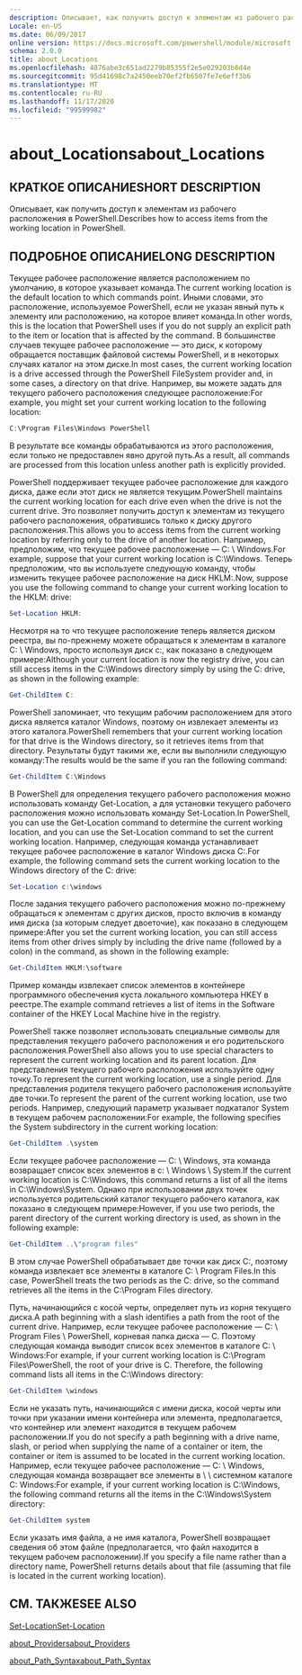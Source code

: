 ```yaml
---
description: Описывает, как получить доступ к элементам из рабочего расположения в PowerShell.
Locale: en-US
ms.date: 06/09/2017
online version: https://docs.microsoft.com/powershell/module/microsoft.powershell.core/about/about_locations?view=powershell-7.2&WT.mc_id=ps-gethelp
schema: 2.0.0
title: about_Locations
ms.openlocfilehash: 4876abe3c651ad2279b85355f2e5e029203b6d4e
ms.sourcegitcommit: 95d41698c7a2450eeb70ef2fb6507fe7e6eff3b6
ms.translationtype: MT
ms.contentlocale: ru-RU
ms.lasthandoff: 11/17/2020
ms.locfileid: "99599982"
---
```

# <a name="about_locations"></a><span data-ttu-id="9c8aa-103">about_Locations</span><span class="sxs-lookup"><span data-stu-id="9c8aa-103">about_Locations</span></span>

## <a name="short-description"></a><span data-ttu-id="9c8aa-104">КРАТКОЕ ОПИСАНИЕ</span><span class="sxs-lookup"><span data-stu-id="9c8aa-104">SHORT DESCRIPTION</span></span>
<span data-ttu-id="9c8aa-105">Описывает, как получить доступ к элементам из рабочего расположения в PowerShell.</span><span class="sxs-lookup"><span data-stu-id="9c8aa-105">Describes how to access items from the working location in PowerShell.</span></span>

## <a name="long-description"></a><span data-ttu-id="9c8aa-106">ПОДРОБНОЕ ОПИСАНИЕ</span><span class="sxs-lookup"><span data-stu-id="9c8aa-106">LONG DESCRIPTION</span></span>

<span data-ttu-id="9c8aa-107">Текущее рабочее расположение является расположением по умолчанию, в которое указывает команда.</span><span class="sxs-lookup"><span data-stu-id="9c8aa-107">The current working location is the default location to which commands point.</span></span>
<span data-ttu-id="9c8aa-108">Иными словами, это расположение, используемое PowerShell, если не указан явный путь к элементу или расположению, на которое влияет команда.</span><span class="sxs-lookup"><span data-stu-id="9c8aa-108">In other words, this is the location that PowerShell uses if you do not supply an explicit path to the item or location that is affected by the command.</span></span> <span data-ttu-id="9c8aa-109">В большинстве случаев текущее рабочее расположение — это диск, к которому обращается поставщик файловой системы PowerShell, и в некоторых случаях каталог на этом диске.</span><span class="sxs-lookup"><span data-stu-id="9c8aa-109">In most cases, the current working location is a drive accessed through the PowerShell FileSystem provider and, in some cases, a directory on that drive.</span></span>
<span data-ttu-id="9c8aa-110">Например, вы можете задать для текущего рабочего расположения следующее расположение:</span><span class="sxs-lookup"><span data-stu-id="9c8aa-110">For example, you might set your current working location to the following location:</span></span>

```powershell
C:\Program Files\Windows PowerShell
```

<span data-ttu-id="9c8aa-111">В результате все команды обрабатываются из этого расположения, если только не предоставлен явно другой путь.</span><span class="sxs-lookup"><span data-stu-id="9c8aa-111">As a result, all commands are processed from this location unless another path is explicitly provided.</span></span>

<span data-ttu-id="9c8aa-112">PowerShell поддерживает текущее рабочее расположение для каждого диска, даже если этот диск не является текущим.</span><span class="sxs-lookup"><span data-stu-id="9c8aa-112">PowerShell maintains the current working location for each drive even when the drive is not the current drive.</span></span> <span data-ttu-id="9c8aa-113">Это позволяет получить доступ к элементам из текущего рабочего расположения, обратившись только к диску другого расположения.</span><span class="sxs-lookup"><span data-stu-id="9c8aa-113">This allows you to access items from the current working location by referring only to the drive of another location.</span></span>
<span data-ttu-id="9c8aa-114">Например, предположим, что текущее рабочее расположение — C: \\ Windows.</span><span class="sxs-lookup"><span data-stu-id="9c8aa-114">For example, suppose that your current working location is C:\\Windows.</span></span> <span data-ttu-id="9c8aa-115">Теперь предположим, что вы используете следующую команду, чтобы изменить текущее рабочее расположение на диск HKLM:.</span><span class="sxs-lookup"><span data-stu-id="9c8aa-115">Now, suppose you use the following command to change your current working location to the HKLM: drive:</span></span>

```powershell
Set-Location HKLM:
```

<span data-ttu-id="9c8aa-116">Несмотря на то что текущее расположение теперь является диском реестра, вы по-прежнему можете обращаться к элементам в каталоге C: \\ Windows, просто используя диск c:, как показано в следующем примере:</span><span class="sxs-lookup"><span data-stu-id="9c8aa-116">Although your current location is now the registry drive, you can still access items in the C:\\Windows directory simply by using the C: drive, as shown in the following example:</span></span>

```powershell
Get-ChildItem C:
```

<span data-ttu-id="9c8aa-117">PowerShell запоминает, что текущим рабочим расположением для этого диска является каталог Windows, поэтому он извлекает элементы из этого каталога.</span><span class="sxs-lookup"><span data-stu-id="9c8aa-117">PowerShell remembers that your current working location for that drive is the Windows directory, so it retrieves items from that directory.</span></span> <span data-ttu-id="9c8aa-118">Результаты будут такими же, если вы выполнили следующую команду:</span><span class="sxs-lookup"><span data-stu-id="9c8aa-118">The results would be the same if you ran the following command:</span></span>

```powershell
Get-ChildItem C:\Windows
```

<span data-ttu-id="9c8aa-119">В PowerShell для определения текущего рабочего расположения можно использовать команду Get-Location, а для установки текущего рабочего расположения можно использовать команду Set-Location.</span><span class="sxs-lookup"><span data-stu-id="9c8aa-119">In PowerShell, you can use the Get-Location command to determine the current working location, and you can use the Set-Location command to set the current working location.</span></span> <span data-ttu-id="9c8aa-120">Например, следующая команда устанавливает текущее рабочее расположение в каталог Windows диска C:.</span><span class="sxs-lookup"><span data-stu-id="9c8aa-120">For example, the following command sets the current working location to the Windows directory of the C: drive:</span></span>

```powershell
Set-Location c:\windows
```

<span data-ttu-id="9c8aa-121">После задания текущего рабочего расположения можно по-прежнему обращаться к элементам с других дисков, просто включив в команду имя диска (за которым следует двоеточие), как показано в следующем примере:</span><span class="sxs-lookup"><span data-stu-id="9c8aa-121">After you set the current working location, you can still access items from other drives simply by including the drive name (followed by a colon) in the command, as shown in the following example:</span></span>

```powershell
Get-ChildItem HKLM:\software
```

<span data-ttu-id="9c8aa-122">Пример команды извлекает список элементов в контейнере программного обеспечения куста локального компьютера HKEY в реестре.</span><span class="sxs-lookup"><span data-stu-id="9c8aa-122">The example command retrieves a list of items in the Software container of the HKEY Local Machine hive in the registry.</span></span>

<span data-ttu-id="9c8aa-123">PowerShell также позволяет использовать специальные символы для представления текущего рабочего расположения и его родительского расположения.</span><span class="sxs-lookup"><span data-stu-id="9c8aa-123">PowerShell also allows you to use special characters to represent the current working location and its parent location.</span></span> <span data-ttu-id="9c8aa-124">Для представления текущего рабочего расположения используйте одну точку.</span><span class="sxs-lookup"><span data-stu-id="9c8aa-124">To represent the current working location, use a single period.</span></span> <span data-ttu-id="9c8aa-125">Для представления родителя текущего рабочего расположения используйте две точки.</span><span class="sxs-lookup"><span data-stu-id="9c8aa-125">To represent the parent of the current working location, use two periods.</span></span> <span data-ttu-id="9c8aa-126">Например, следующий параметр указывает подкаталог System в текущем рабочем расположении:</span><span class="sxs-lookup"><span data-stu-id="9c8aa-126">For example, the following specifies the System subdirectory in the current working location:</span></span>

```powershell
Get-ChildItem .\system
```

<span data-ttu-id="9c8aa-127">Если текущее рабочее расположение — C: \\ Windows, эта команда возвращает список всех элементов в c: \\ Windows \\ System.</span><span class="sxs-lookup"><span data-stu-id="9c8aa-127">If the current working location is C:\\Windows, this command returns a list of all the items in C:\\Windows\\System.</span></span> <span data-ttu-id="9c8aa-128">Однако при использовании двух точек используется родительский каталог текущего рабочего каталога, как показано в следующем примере:</span><span class="sxs-lookup"><span data-stu-id="9c8aa-128">However, if you use two periods, the parent directory of the current working directory is used, as shown in the following example:</span></span>

```powershell
Get-ChildItem ..\"program files"
```

<span data-ttu-id="9c8aa-129">В этом случае PowerShell обрабатывает две точки как диск C:, поэтому команда извлекает все элементы в каталоге C: \\ Program Files.</span><span class="sxs-lookup"><span data-stu-id="9c8aa-129">In this case, PowerShell treats the two periods as the C: drive, so the command retrieves all the items in the C:\\Program Files directory.</span></span>

<span data-ttu-id="9c8aa-130">Путь, начинающийся с косой черты, определяет путь из корня текущего диска.</span><span class="sxs-lookup"><span data-stu-id="9c8aa-130">A path beginning with a slash identifies a path from the root of the current drive.</span></span> <span data-ttu-id="9c8aa-131">Например, если текущее рабочее расположение — C: \\ Program Files \\ PowerShell, корневая папка диска — C. Поэтому следующая команда выводит список всех элементов в каталоге C: \\ Windows:</span><span class="sxs-lookup"><span data-stu-id="9c8aa-131">For example, if your current working location is C:\\Program Files\\PowerShell, the root of your drive is C. Therefore, the following command lists all items in the C:\\Windows directory:</span></span>

```powershell
Get-ChildItem \windows
```

<span data-ttu-id="9c8aa-132">Если не указать путь, начинающийся с имени диска, косой черты или точки при указании имени контейнера или элемента, предполагается, что контейнер или элемент находится в текущем рабочем расположении.</span><span class="sxs-lookup"><span data-stu-id="9c8aa-132">If you do not specify a path beginning with a drive name, slash, or period when supplying the name of a container or item, the container or item is assumed to be located in the current working location.</span></span> <span data-ttu-id="9c8aa-133">Например, если текущее рабочее расположение — C: \\ Windows, следующая команда возвращает все элементы в \\ \\ системном каталоге C: Windows:</span><span class="sxs-lookup"><span data-stu-id="9c8aa-133">For example, if your current working location is C:\\Windows, the following command returns all the items in the C:\\Windows\\System directory:</span></span>

```powershell
Get-ChildItem system
```

<span data-ttu-id="9c8aa-134">Если указать имя файла, а не имя каталога, PowerShell возвращает сведения об этом файле (предполагается, что файл находится в текущем рабочем расположении).</span><span class="sxs-lookup"><span data-stu-id="9c8aa-134">If you specify a file name rather than a directory name, PowerShell returns details about that file (assuming that file is located in the current working location).</span></span>

## <a name="see-also"></a><span data-ttu-id="9c8aa-135">СМ. ТАКЖЕ</span><span class="sxs-lookup"><span data-stu-id="9c8aa-135">SEE ALSO</span></span>

[<span data-ttu-id="9c8aa-136">Set-Location</span><span class="sxs-lookup"><span data-stu-id="9c8aa-136">Set-Location</span></span>](xref:Microsoft.PowerShell.Management.Set-Location)

[<span data-ttu-id="9c8aa-137">about_Providers</span><span class="sxs-lookup"><span data-stu-id="9c8aa-137">about_Providers</span></span>](about_Providers.md)

[<span data-ttu-id="9c8aa-138">about_Path_Syntax</span><span class="sxs-lookup"><span data-stu-id="9c8aa-138">about_Path_Syntax</span></span>](about_Path_Syntax.md)

